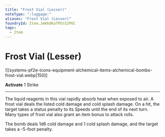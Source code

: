 ```yaml
---
title: "Frost Vial (Lesser)"
noteType: ":luggage:"
aliases: "Frost Vial (Lesser)"
foundryId: Item.JmKkOKaTPEtS2P6C
tags:
  - Item
---
```


# Frost Vial (Lesser)
![[systems-pf2e-icons-equipment-alchemical-items-alchemical-bombs-frost-vial.webp|150]]

**Activate** 1 Strike

* * *

The liquid reagents in this vial rapidly absorb heat when exposed to air. A frost vial deals the listed cold damage and cold splash damage. On a hit, the target takes a status penalty to its Speeds until the end of its next turn. Many types of frost vial also grant an item bonus to attack rolls.

The bomb deals 1d6 cold damage and 1 cold splash damage, and the target takes a -5-foot penalty.


